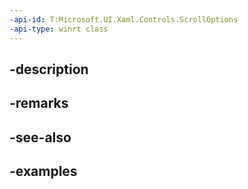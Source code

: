 ```yaml
---
-api-id: T:Microsoft.UI.Xaml.Controls.ScrollOptions
-api-type: winrt class
---
```


## -description

## -remarks

## -see-also

## -examples

